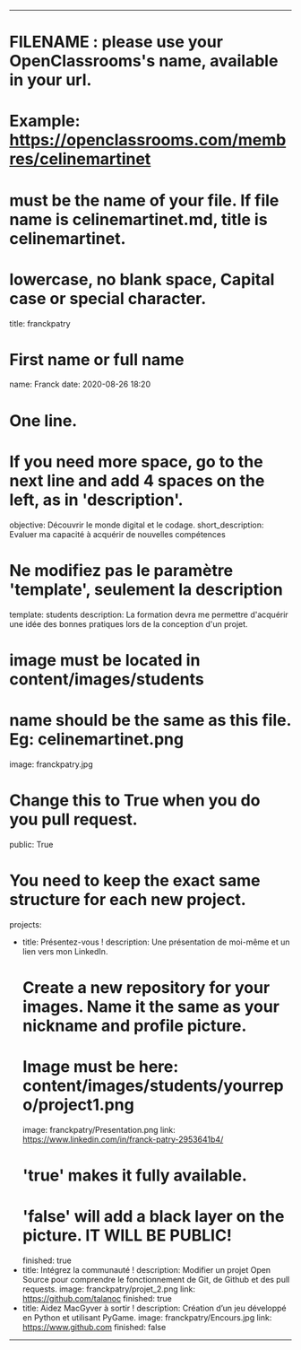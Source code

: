 ---

# FILENAME : please use your OpenClassrooms's name, available in your url.
# Example: https://openclassrooms.com/membres/celinemartinet
# must be the name of your file. If file name is celinemartinet.md, title is celinemartinet.
# lowercase, no blank space, Capital case or special character.
title: franckpatry

# First name or full name
name: Franck
date: 2020-08-26 18:20

# One line.
# If you need more space, go to the next line and add 4 spaces on the left, as in 'description'.
objective: Découvrir le monde digital et le codage.
short_description: Evaluer ma capacité à acquérir de nouvelles compétences

# Ne modifiez pas le paramètre 'template', seulement la description
template: students
description:
		La formation devra me permettre d'acquérir une idée des bonnes pratiques lors de la conception d'un projet.

# image must be located in content/images/students
# name should be the same as this file. Eg: celinemartinet.png
image: franckpatry.jpg

# Change this to True when you do you pull request.
public: True

# You need to keep the exact same structure for each new project.
projects:
  - title: Présentez-vous !
    description: Une présentation de moi-même et un lien vers mon LinkedIn.
    # Create a new repository for your images. Name it the same as your nickname and profile picture.
    # Image must be here: content/images/students/yourrepo/project1.png
    image: franckpatry/Presentation.png
    link: https://www.linkedin.com/in/franck-patry-2953641b4/
    # 'true' makes it fully available.
    # 'false' will add a black layer on the picture. IT WILL BE PUBLIC!
    finished: true
  - title: Intégrez la communauté !
    description: Modifier un projet Open Source pour comprendre le fonctionnement de Git, de Github et des pull requests. 
    image: franckpatry/projet_2.png
    link: https://github.com/talanoc
    finished: true
  - title: Aidez MacGyver à sortir !
    description: Création d’un jeu développé en Python et utilisant PyGame.
    image: franckpatry/Encours.jpg
    link: https://www.github.com
    finished: false
---
